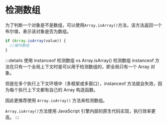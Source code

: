 # 检测数组

为了判断一个对象是不是数组，可以使用`Array.isArray()`方法，该方法返回一个布尔值，表示该对象是否为数组。

```js
if (Array.isArray(value)) {
  //操作数组
}
```

:::details 使用 instanceof 检测数组 vs Array.isArray() 检测数组
instanceof 方法在只有一个全局上下文时是可以用于检测数组的，即全局只有一个 Array 对象。

但是在多个执行上下文环境中（多框架或多窗口），instanceof 方法就会失效，因为每个执行上下文都有自己的 Array 构造函数。

因此更推荐使用 `Array.isArray()` 方法来检测数组。

`Array.isArray()`方法使用 JavaScript 引擎内部的原生代码实现，执行效率更高。
:::
